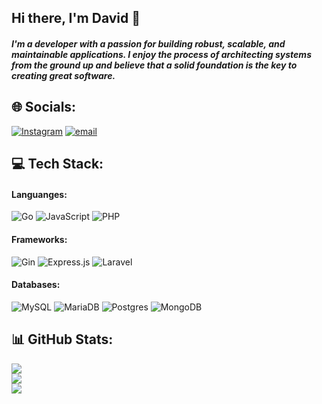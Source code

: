 ## Hi there, I'm David 👋
##### I'm a developer with a passion for building robust, scalable, and maintainable applications. I enjoy the process of architecting systems from the ground up and believe that a solid foundation is the key to creating great software.

## 🌐 Socials:
[![Instagram](https://img.shields.io/badge/Instagram-%23E4405F.svg?logo=Instagram&logoColor=white)](https://instagram.com/frdavid_) [![email](https://img.shields.io/badge/Email-D14836?logo=gmail&logoColor=white)](mailto:frdavid2002@gmail.com) 

## 💻 Tech Stack:
#### Languanges:
![Go](https://img.shields.io/badge/go-%2300ADD8.svg?style=flat&logo=go&logoColor=white) ![JavaScript](https://img.shields.io/badge/javascript-%23323330.svg?style=flat&logo=javascript&logoColor=%23F7DF1E) ![PHP](https://img.shields.io/badge/php-%23777BB4.svg?style=flat&logo=php&logoColor=white)
#### Frameworks:
![Gin](https://img.shields.io/badge/gin-%2300ADD8.svg?style=flat&logo=gin&logoColor=white) ![Express.js](https://img.shields.io/badge/express.js-%23404d59.svg?style=flat&logo=express&logoColor=%2361DAFB) ![Laravel](https://img.shields.io/badge/laravel-%23FF2D20.svg?style=flat&logo=laravel&logoColor=white)
 #### Databases:
![MySQL](https://img.shields.io/badge/mysql-4479A1.svg?style=flat&logo=mysql&logoColor=white) ![MariaDB](https://img.shields.io/badge/MariaDB-003545?style=flat&logo=mariadb&logoColor=white) ![Postgres](https://img.shields.io/badge/postgres-%23316192.svg?style=flat&logo=postgresql&logoColor=white) ![MongoDB](https://img.shields.io/badge/MongoDB-%234ea94b.svg?style=flat&logo=mongodb&logoColor=white)
## 📊 GitHub Stats:
![](https://github-readme-stats.vercel.app/api?username=franklindh&theme=aura_dark&hide_border=true&include_all_commits=true&count_private=true)<br/>
![](https://nirzak-streak-stats.vercel.app/?user=franklindh&theme=aura_dark&hide_border=true)<br/>
![](https://github-readme-stats.vercel.app/api/top-langs/?username=franklindh&theme=aura_dark&hide_border=true&include_all_commits=true&count_private=true&layout=compact)

<!-- Proudly created with GPRM ( https://gprm.itsvg.in ) -->
